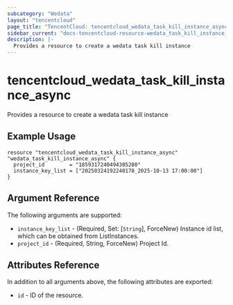 ```yaml
---
subcategory: "Wedata"
layout: "tencentcloud"
page_title: "TencentCloud: tencentcloud_wedata_task_kill_instance_async"
sidebar_current: "docs-tencentcloud-resource-wedata_task_kill_instance_async"
description: |-
  Provides a resource to create a wedata task kill instance
---
```


# tencentcloud_wedata_task_kill_instance_async

Provides a resource to create a wedata task kill instance

## Example Usage

```hcl
resource "tencentcloud_wedata_task_kill_instance_async" "wedata_task_kill_instance_async" {
  project_id        = "1859317240494305280"
  instance_key_list = ["20250324192240178_2025-10-13 17:00:00"]
}
```

## Argument Reference

The following arguments are supported:

* `instance_key_list` - (Required, Set: [`String`], ForceNew) Instance id list, which can be obtained from ListInstances.
* `project_id` - (Required, String, ForceNew) Project Id.

## Attributes Reference

In addition to all arguments above, the following attributes are exported:

* `id` - ID of the resource.




